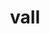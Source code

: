 ---
pid: fs254
title: vall
location_transcription: franklin square
coordinates: "[-75.150132189725, 39.955503957333]"
zipcode: '19133'
gen_neighborhood: North Philadelphia
neighborhood: Fairhill,North Philadelphia
outside_phl: 
age: '8'
age_range: 6-13
instagram: 
image_file_name: fs_254.jpg
proposal_transcription: free
topic: Unknown
topic_summary: '0'
type: Sculpture Statue
keywords_other: monument lab, franklin square
credit: 
image_labels: 
twitter: 
facebook: 
permalink: "/monuments/fs254/"
layout: item-page
---